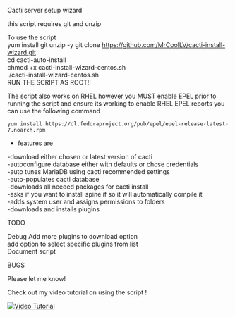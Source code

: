 Cacti server setup wizard <br>

this script requires git and unzip<br>

To use the script <br>
yum install git unzip -y
git clone https://github.com/MrCoolLV/cacti-install-wizard.git <br>
cd cacti-auto-install <br>
chmod +x cacti-install-wizard-centos.sh <br>
./cacti-install-wizard-centos.sh <br>
RUN THE SCRIPT AS ROOT!!


The script also works on RHEL however you MUST enable EPEL prior to running the script and ensure its working
to enable RHEL EPEL reports you can use the following command 
```
yum install https://dl.fedoraproject.org/pub/epel/epel-release-latest-7.noarch.rpm
```


- features are

-download either chosen or latest version of cacti<br>
-autoconfigure database either with defaults or chose credentials<br>
-auto tunes MariaDB using cacti recommended settings<br>
-auto-populates cacti database<br>
-downloads all needed packages for cacti install<br>
-asks if you want to install spine if so it will automatically compile it<br>
-adds system user and assigns permissions to folders<br>
-downloads and installs plugins<br>

TODO 

Debug
Add more plugins to download option<br>
add option to select specific plugins from list<br>
Document script


BUGS

Please let me know!


Check out my video tutorial on using the script !


[![Video Tutorial ](http://img.youtube.com/vi/koUcuQT0KIU/0.jpg)](https://youtu.be/koUcuQT0KIU "Video Tutorial")


